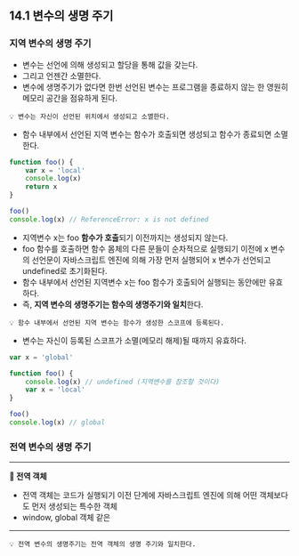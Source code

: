 ## 14.1 변수의 생명 주기

### 지역 변수의 생명 주기

- 변수는 선언에 의해 생성되고 할당을 통해 값을 갖는다.
- 그리고 언젠간 소멸한다.
- 변수에 생명주기가 없다면 한번 선언된 변수는 프로그램을 종료하지 않는 한 영원히 메모리 공간을 점유하게 된다.

```
💡 변수는 자신이 선언된 위치에서 생성되고 소멸한다.
```

- 함수 내부에서 선언된 지역 변수는 함수가 호출되면 생성되고 함수가 종료되면 소멸한다.

```js
function foo() {
    var x = 'local'
    console.log(x)
    return x
}

foo()
console.log(x) // ReferenceError: x is not defined
```

- 지역변수 x는 foo **함수가 호출**되기 이전까지는 생성되지 않는다.
- foo 함수를 호출하면 함수 몸체의 다른 문들이 순차적으로 실행되기 이전에 x 변수의 선언문이 자바스크립트 엔진에 의해 가장 먼저 실행되어 x 변수가 선언되고 undefined로 초기화된다.
- 함수 내부에서 선언된 지역변수 x는 foo 함수가 호출되어 실행되는 동안에만 유효하다.
- 즉, **지역 변수의 생명주기는 함수의 생명주기와 일치**한다.

```
💡 함수 내부에서 선언된 지역 변수는 함수가 생성한 스코프에 등록된다.
```

- 변수는 자신이 등록된 스코프가 소멸(메모리 해제)될 때까지 유효하다.

```js
var x = 'global'

function foo() {
    console.log(x) // undefined (지역변수를 참조할 것이다)
    var x = 'local'
}

foo()
console.log(x) // global
```

### 전역 변수의 생명 주기

---
**🚦 전역 객체**

- 전역 객체는 코드가 실행되기 이전 단계에 자바스크립트 엔진에 의해 어떤 객체보다도 먼저 생성되는 특수한 객체
- window, global 객체 같은

---

```
💡 전역 변수의 생명주기는 전역 객체의 생명 주기와 일치한다.
```